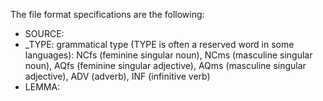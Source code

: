 The file format specifications are the following:
- SOURCE: 
- _TYPE: grammatical type (TYPE is often a reserved word in some languages): NCfs (feminine singular noun), NCms (masculine singular noun), AQfs (feminine singular adjective), AQms (masculine singular adjective), ADV (adverb), INF (infinitive verb) 
- LEMMA: 
